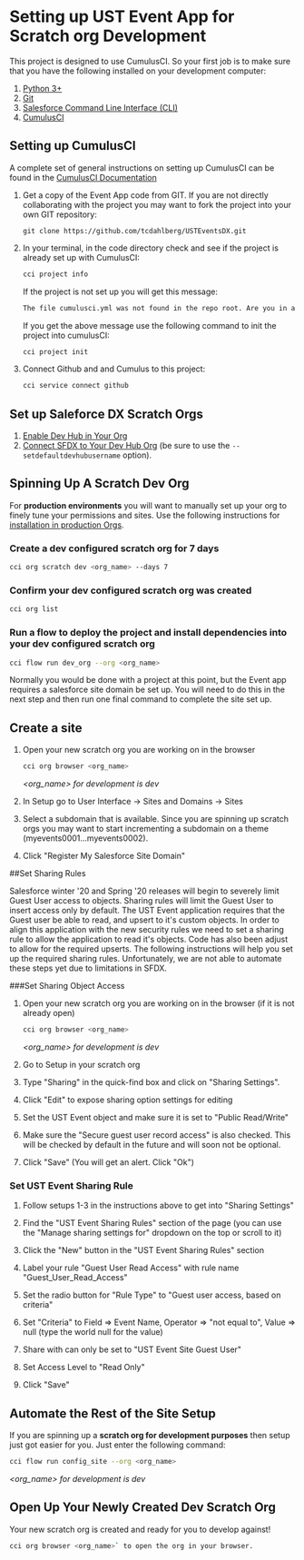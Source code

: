 # Setting up UST Event App for Scratch org Development

This project is designed to use CumulusCI. So your first job is to make sure that you have the following installed on your development computer:

1. [Python 3+](https://www.python.org/downloads/)
2. [Git](https://git-scm.com/downloads)
3. [Salesforce Command Line Interface (CLI)](https://developer.salesforce.com/docs/atlas.en-us.sfdx_setup.meta/sfdx_setup/sfdx_setup_install_cli.htm#sfdx_setup_install_cli)
4. [CumulusCI](https://cumulusci.readthedocs.io/en/latest/install.html#installing-cumulusci)

## Setting up CumulusCI

A complete set of general instructions on setting up CumulusCI can be found in the [CumulusCI Documentation](https://cumulusci.readthedocs.io/en/latest/tutorial.html)

1. Get a copy of the Event App code from GIT. If you are not directly collaborating with the 
 project you may want to fork the project into your own GIT repository:

    ```git
    git clone https://github.com/tcdahlberg/USTEventsDX.git
    ```

2. In your terminal, in the code directory check and see if the project is already 
set up with CumulusCI:

    ```bash
    cci project info
    ```
   
   If the project is not set up you will get this message:
   
   ```bash
   The file cumulusci.yml was not found in the repo root. Are you in a CumulusCI project directory?
   ```
   
   If you get the above message use the following command to init the project into cumulusCI:
   
   ```bash
   cci project init
   ```

3. Connect Github and and Cumulus to this project:

   ```bash
   cci service connect github
   ```

## Set up Saleforce DX Scratch Orgs
1. [Enable Dev Hub in Your Org](https://developer.salesforce.com/docs/atlas.en-us.sfdx_setup.meta/sfdx_setup/sfdx_setup_enable_devhub.htm)
2. [Connect SFDX to Your Dev Hub Org](https://developer.salesforce.com/docs/atlas.en-us.sfdx_dev.meta/sfdx_dev/sfdx_dev_auth_web_flow.htm>) (be sure to use the ``--setdefaultdevhubusername`` option).

## Spinning Up A Scratch Dev Org

For **production environments** you will want to manually set up your org to finely tune your permissions and sites. Use the following instructions for [installation in production Orgs](set-up.md).

### Create a dev configured scratch org for 7 days
```bash 
cci org scratch dev <org_name> --days 7
```

### Confirm your dev configured scratch org was created
```bash 
cci org list
```

### Run a flow to deploy the project and install dependencies into your dev configured scratch org

```bash 
cci flow run dev_org --org <org_name>
```

Normally you would be done with a project at this point, but the Event app requires a salesforce site domain
be set up. You will need to do this in the next step and then run one final command to complete the site set up.

## Create a site

1. Open your new scratch org you are working on in the browser

   ```bash 
   cci org browser <org_name> 
   ```
   *<org_name> for development is dev*
   
2. In Setup go to User Interface -> Sites and Domains -> Sites

3. Select a subdomain that is available. Since you are spinning up scratch orgs you may want to start incrementing a subdomain on a theme (myevents0001...myevents0002).

4. Click "Register My Salesforce Site Domain"

##Set Sharing Rules

Salesforce winter '20 and Spring '20 releases will begin to severely limit Guest User access to objects.
Sharing rules will limit the Guest User to insert access only by default. The UST Event application requires
that the Guest user be able to read, and upsert to it's custom objects. In order to align this application with 
the new security rules we need to set a sharing rule to allow the application to read it's objects. Code has also
been adjust to allow for the required upserts. The following instructions will help you set up the required sharing rules.
Unfortunately, we are not able to automate these steps yet due to limitations in SFDX.

###Set Sharing Object Access

1. Open your new scratch org you are working on in the browser (if it is not already open)

   ```bash 
   cci org browser <org_name> 
   ```
   *<org_name> for development is dev*
   
2. Go to Setup in your scratch org 

3. Type "Sharing" in the quick-find box and click on "Sharing Settings".

4. Click "Edit" to expose sharing option settings for editing

5. Set the UST Event object and make sure it is set to "Public Read/Write"

6. Make sure the "Secure guest user record access" is also checked. This will be checked by default in the future and will soon not be optional.

7. Click "Save" (You will get an alert. Click "Ok")

### Set UST Event Sharing Rule

1. Follow setups 1-3 in the instructions above to get into "Sharing Settings"

2. Find the "UST Event Sharing Rules" section of the page (you can use the "Manage sharing settings for" dropdown on the top or scroll to it)

3. Click the "New" button in the "UST Event Sharing Rules" section

4. Label your rule "Guest User Read Access" with rule name "Guest_User_Read_Access"

5. Set the radio button for "Rule Type" to "Guest user access, based on criteria"

6. Set "Criteria" to Field => Event Name, Operator => "not equal to", Value => null  (type the world null for the value)

7. Share with can only be set to "UST Event Site Guest User"

8. Set Access Level to "Read Only"

9. Click "Save"

## Automate the Rest of the Site Setup
If you are spinning up a **scratch org for development purposes** then setup just got easier for you. Just enter the following command:

```bash
cci flow run config_site --org <org_name>
```

*<org_name> for development is dev*

## Open Up Your Newly Created Dev Scratch Org

Your new scratch org is created and ready for you to develop against!

```bash
cci org browser <org_name>` to open the org in your browser.
```
